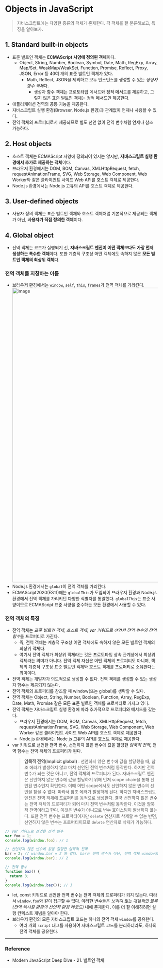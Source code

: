 # Objects in JavaScript

> 자바스크립트에는 다양한 종류의 객체가 존재한다. 각 객체를 잘 분류해보고, 특징을 알아보자.

## 1. Standard built-in objects

- 표준 빌트인 객체는 **ECMAScript 사양에 정의된 객체**이다.
  - Object, String, Number, Boolean, Symbol, Date, Math, RegExp, Array, Map/Set, WeakMap/WeakSet, Function, Promise, Reflect, Proxy, JSON, Error 등 40여 개의 표준 빌트인 객체가 있다.
    - Math, Reflect, JSON을 제외하고 모두 인스턴스를 생성할 수 있는 *생성자 함수 객체*다.
      - 생성자 함수 객체는 프로토타입 메서드와 정적 메서드를 제공하고, 그렇지 않은 표준 빌트인 객체는 정적 메서드만 제공한다.
- 애플리케이션 전역의 공통 기능을 제공한다.
- 자바스크립트 실행 환경(Browser, Node.js 환경)과 관계없이 언제나 사용할 수 있다.
- 전역 객체의 프로퍼티로서 제공되므로 별도 선언 없이 전역 변수처럼 언제나 참조 가능하다.

## 2. Host objects

- 호스트 객체는 ECMAScript 사양에 정의되어 있지는 않지만, **자바스크립트 실행 환경에서 추가로 제공하는 객체**이다.
- 브라우저 환경에서는 DOM, BOM, Canvas, XMLHttpRequest, fetch, requestAnimationFrame, SVG, Web Storage, Web Component, Web Worker와 같은 클라이언트 사이드 Web API를 호스트 객체로 제공한다.
- Node.js 환경에서는 Node.js 고유의 API를 호스트 객체로 제공한다.

## 3. User-defined objects

- 사용자 정의 객체는 표준 빌트인 객체와 호스트 객체처럼 기본적으로 제공되는 객체가 아닌, **사용자가 직접 정의한 객체**이다.

## 4. Global object

- 전역 객체는 코드가 실행되기 전, **자바스크립트 엔진이 어떤 객체보다도 가장 먼저 생성하는 특수한 객체**이다. 또한 계층적 구조상 어떤 객체에도 속하지 않은 **모든 빌트인 객체의 최상위 객체**다.

### 전역 객체를 지칭하는 이름

- 브라우저 환경에서는 `window`, `self`, `this`, `frames`가 전역 객체를 가리킨다.
  <img width="968" alt="image" src="https://user-images.githubusercontent.com/85419343/218060864-a26df69a-a01b-40dd-939d-865a084a37e0.png">
- Node.js 환경에서는 `global`이 전역 객체를 가리킨다.
- ECMAScript2020(ES11)에는 `globalThis`가 도입되어 브라우저 환경과 Node.js 환경에서 전역 객체를 가리키던 다양한 식별자를 통일했다. `globalThis`는 표준 사양이므로 ECMAScript 표준 사양을 준수하는 모든 환경에서 사용할 수 있다.

### 전역 객체의 특징

- 전역 객체는 *표준 빌트인 객체, 호스트 객체, var 키워드로 선언한 전역 변수와 전역 함수*를 프로퍼티로 가진다.
  - 즉, 전역 객체는 계층적 구조상 어떤 객체에도 속하지 않은 모든 빌트인 객체의 최상위 객체다.
  - 여기서 전역 객체가 최상위 객체라는 것은 프로토타입 상속 관계상에서 최상위 객체라는 의미가 아니다. 전역 객체 자신은 어떤 객체의 프로퍼티도 아니며, 객체의 계층적 구조상 표준 빌트인 객체와 호스트 객체를 프로퍼티로 소유한다는 의미이다.
- 전역 객체는 개발자가 의도적으로 생성할 수 없다. 전역 객체를 생성할 수 있는 생성자 함수는 제공되지 않는다.
- 전역 객체의 프로퍼티를 참조할 때 window(또는 global)를 생략할 수 있다.
- 전역 객체는 Object, String, Number, Boolean, Function, Array, RegExp, Date, Math, Promise 같은 모든 표준 빌트인 객체를 프로퍼티로 가지고 있다.
- 전역 객체는 자바스크립트 실행 환경에 따라 추가적으로 프로퍼티와 메서드를 갖는다.
  - 브라우저 환경에서는 DOM, BOM, Canvas, XMLHttpRequest, fetch, requestAnimationFrame, SVG, Web Storage, Web Component, Web Worker 같은 클라이언트 사이드 Web API를 호스트 객체로 제공한다.
  - Node.js 환경에서는 Node.js 고유의 API를 호스트 객체로 제공한다.
- var 키워드로 선언한 전역 변수, 선언하지 않은 변수에 값을 할당한 _암묵적 전역_, 전역 함수는 전역 객체의 프로퍼티가 된다.
  > **암묵적 전역(Implicit global)** : 선언하지 않은 변수에 값을 할당했을 때, 참조 에러가 발생하지 않고 마치 선언된 전역 변수처럼 동작한다. 하지만 전역 변수가 되는 것은 아니고, 전역 객체의 프로퍼티가 된다.
  > 자바스크립트 엔진은 선언하지 않은 변수에 값을 할당하기 위해 먼저 scope chain을 통해 선언된 변수인지 확인한다. 이때 어떤 scope에서도 선언하지 않은 변수의 선언을 찾을 수 없다. 따라서 참조 에러가 발생하게 된다. 하지만 자바스크립트 엔진은 전역 객체에 프로퍼티를 동적으로 생성한다. 결국 선언하지 않은 변수는 전역 객체의 프로퍼티가 되어 마치 전역 변수처럼 동작한다. 이것을 암묵적 전역이라고 한다. 이것은 변수가 아니므로 변수 호이스팅이 발생하지 않는다. 또한 전역 변수는 프로퍼티이지만 `delete` 연산자로 삭제할 수 없는 반면, 선언하지 않은 변수는 프로퍼티이므로 `delete` 연산자로 삭제가 가능하다.

```js
// var 키워드로 선언한 전역 변수
var foo = 1;
console.log(window.foo); // 1

// 선언하지 않은 변수에 값을 할당한 암묵적 전역
bar = 2; // window.bar = 2 와 같다. bar는 전역 변수가 아닌, 전역 객체 window의 프로퍼티이다.
console.log(window.bar); // 2

// 전역 함수
function baz() {
  return 3;
}
console.log(window.baz()); // 3
```

- let, const 키워드로 선언한 전역 변수는 전역 객체의 프로퍼티가 되지 않는다. 따라서 `window.foo`와 같이 접근할 수 없다. 이러한 변수들은 _보이지 않는 개념적인 블록(전역 렉시컬 환경의 선언적 환경 레코드)_ 내에 존재한다. 이를 더 잘 이해하려면 실행 컨텍스트 개념을 알아야 한다.
- 브라우저 환경의 모든 자바스크립트 코드는 하나의 전역 객체 `window`를 공유한다.
  - 여러 개의 `script` 태그를 사용하여 자바스크립트 코드를 분리하더라도, 하나의 전역 객체를 공유한다.

---

### Reference

- Modern JavaScript Deep Dive - 21. 빌트인 객체
